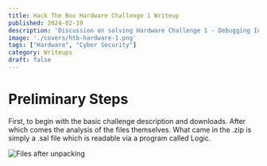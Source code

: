 ```yaml
---
title: Hack The Box Hardware Challenge 1 Writeup
published: 2024-02-19
description: 'Discussion on solving Hardware Challenge 1 - Debugging Interface on HTB'
image: './covers/htb-hardware-1.png'
tags: ["Hardware", "Cyber Security"]
category: Writeups
draft: false 
---
```


# Preliminary Steps

First, to begin with the basic challenge description and downloads. After which comes the analysis of the files themselves. What came in the .zip is simply a .sal file which is readable via a program called Logic.

![Files after unpacking](@assets/htb-photos/screencaps/htb-hardware-1/sc1.png)
